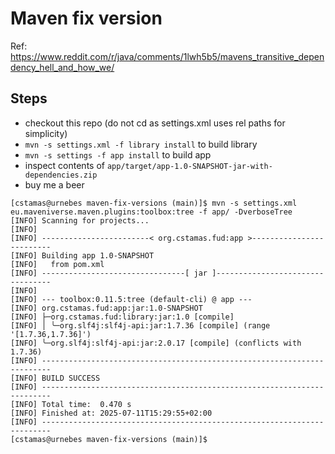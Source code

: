 # Maven fix version

Ref:
https://www.reddit.com/r/java/comments/1lwh5b5/mavens_transitive_dependency_hell_and_how_we/

## Steps
* checkout this repo (do not cd as settings.xml uses rel paths for simplicity)
* `mvn -s settings.xml -f library install` to build library
* `mvn -s settings -f app install` to build app
* inspect contents of `app/target/app-1.0-SNAPSHOT-jar-with-dependencies.zip`
* buy me a beer


```
[cstamas@urnebes maven-fix-versions (main)]$ mvn -s settings.xml eu.maveniverse.maven.plugins:toolbox:tree -f app/ -DverboseTree
[INFO] Scanning for projects...
[INFO] 
[INFO] ------------------------< org.cstamas.fud:app >-------------------------
[INFO] Building app 1.0-SNAPSHOT
[INFO]   from pom.xml
[INFO] --------------------------------[ jar ]---------------------------------
[INFO] 
[INFO] --- toolbox:0.11.5:tree (default-cli) @ app ---
[INFO] org.cstamas.fud:app:jar:1.0-SNAPSHOT
[INFO] ├─org.cstamas.fud:library:jar:1.0 [compile]
[INFO] │ ╰─org.slf4j:slf4j-api:jar:1.7.36 [compile] (range '[1.7.36,1.7.36]')
[INFO] ╰─org.slf4j:slf4j-api:jar:2.0.17 [compile] (conflicts with 1.7.36)
[INFO] ------------------------------------------------------------------------
[INFO] BUILD SUCCESS
[INFO] ------------------------------------------------------------------------
[INFO] Total time:  0.470 s
[INFO] Finished at: 2025-07-11T15:29:55+02:00
[INFO] ------------------------------------------------------------------------
[cstamas@urnebes maven-fix-versions (main)]$ 
```

